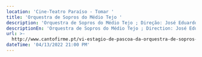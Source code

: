 ```yaml
---
location: 'Cine-Teatro Paraíso - Tomar '
title: 'Orquestra de Sopros do Médio Tejo '
description: 'Orquestra de Sopros do Médio Tejo ; Direção: José Eduardo Gomes '
descriptionEn: 'Orquestra de Sopros do Médio Tejo ; Direction: José Eduardo Gomes '
url: >-
  http://www.cantofirme.pt/vi-estagio-de-pascoa-da-orquestra-de-sopros-do-medio-tejo-2022/?fbclid=IwAR011O7KXMM4qYfqSmftmzct-jdJlEjNUu9UBE3cvJP2fq0VQAiq5dar1AI
dateTime: '04/13/2022 21:00 PM'
---
```


